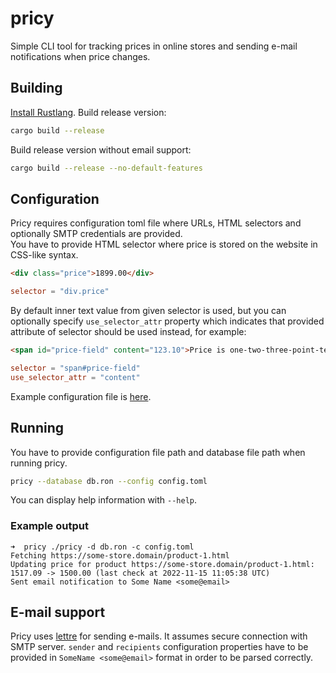 # pricy
Simple CLI tool for tracking prices in online stores and sending e-mail notifications when price changes.
## Building
[Install Rustlang](https://www.rust-lang.org/tools/install).
Build release version:
```bash
cargo build --release
```
Build release version without email support:
```bash
cargo build --release --no-default-features
```
## Configuration
Pricy requires configuration toml file where URLs, HTML selectors and optionally SMTP credentials are provided.  
You have to provide HTML selector where price is stored on the website in CSS-like syntax. 
```html
<div class="price">1899.00</div>
```
```toml
selector = "div.price"
```
By default inner text value from given selector is used, but you can optionally specify `use_selector_attr` property which indicates that provided attribute of selector should be used instead, for example:
```html
<span id="price-field" content="123.10">Price is one-two-three-point-ten</span>
```
```toml
selector = "span#price-field"
use_selector_attr = "content"
```
Example configuration file is [here](example.toml).
## Running
You have to provide configuration file path and database file path when running pricy.
```bash
pricy --database db.ron --config config.toml
```
You can display help information with `--help`.
### Example output 
```
➜  pricy ./pricy -d db.ron -c config.toml
Fetching https://some-store.domain/product-1.html
Updating price for product https://some-store.domain/product-1.html: 1517.09 -> 1500.00 (last check at 2022-11-15 11:05:38 UTC)
Sent email notification to Some Name <some@email>
```
## E-mail support
Pricy uses [lettre](https://github.com/lettre/lettre) for sending e-mails. It assumes secure connection with SMTP server. `sender` and `recipients` configuration properties have to be provided in `SomeName <some@email>` format in order to be parsed correctly.